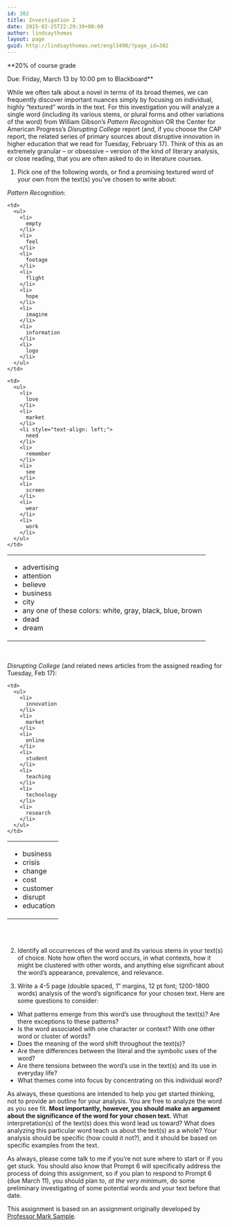 ```yaml
---
id: 302
title: Investigation 2
date: 2015-02-25T22:29:39+00:00
author: lindsaythomas
layout: page
guid: http://lindsaythomas.net/engl3490/?page_id=302
---
```

**20% of course grade
  
Due: Friday, March 13 by 10:00 pm to Blackboard**

While we often talk about a novel in terms of its broad themes, we can frequently discover important nuances simply by focusing on individual, highly “textured” words in the text. For this investigation you will analyze a single word (including its various stems, or plural forms and other variations of the word) from William Gibson’s _Pattern Recognition_ OR the Center for American Progress’s _Disrupting College_ report (and, if you choose the CAP report, the related series of primary sources about disruptive innovation in higher education that we read for Tuesday, February 17). Think of this as an extremely granular – or obsessive – version of the kind of literary analysis, or close reading, that you are often asked to do in literature courses.

1. Pick one of the following words, or find a promising textured word of your own from the text(s) you’ve chosen to write about:

_Pattern Recognition_:

<table style="height: 232px;" width="695">
  <tr>
    <td>
      <ul>
        <li>
          advertising
        </li>
        <li>
          attention
        </li>
        <li>
          believe
        </li>
        <li>
          business
        </li>
        <li>
          city
        </li>
        <li>
          any one of these colors: white, gray, black, blue, brown
        </li>
        <li>
          dead
        </li>
        <li>
          dream
        </li>
      </ul>
    </td>
    
    <td>
      <ul>
        <li>
          empty
        </li>
        <li>
          feel
        </li>
        <li>
          footage
        </li>
        <li>
          flight
        </li>
        <li>
          hope
        </li>
        <li>
          imagine
        </li>
        <li>
          information
        </li>
        <li>
          logo
        </li>
      </ul>
    </td>
    
    <td>
      <ul>
        <li>
          love
        </li>
        <li>
          market
        </li>
        <li style="text-align: left;">
          need
        </li>
        <li>
          remember
        </li>
        <li>
          see
        </li>
        <li>
          screen
        </li>
        <li>
          wear
        </li>
        <li>
          work
        </li>
      </ul>
    </td>
  </tr>
</table>

_Disrupting College_ (and related news articles from the assigned reading for Tuesday, Feb 17):

<table style="height: 228px;" width="455">
  <tr>
    <td>
      <ul>
        <li>
          business
        </li>
        <li>
          crisis
        </li>
        <li>
          change
        </li>
        <li>
          cost
        </li>
        <li>
          customer
        </li>
        <li>
          disrupt
        </li>
        <li>
          education
        </li>
      </ul>
    </td>
    
    <td>
      <ul>
        <li>
          innovation
        </li>
        <li>
          market
        </li>
        <li>
          online
        </li>
        <li>
          student
        </li>
        <li>
          teaching
        </li>
        <li>
          technology
        </li>
        <li>
          research
        </li>
      </ul>
    </td>
  </tr>
</table>

2. Identify all occurrences of the word and its various stems in your text(s) of choice. Note how often the word occurs, in what contexts, how it might be clustered with other words, and anything else significant about the word’s appearance, prevalence, and relevance.

3. Write a 4-5 page (double spaced, 1” margins, 12 pt font; 1200-1800 words) analysis of the word’s significance for your chosen text. Here are some questions to consider:

  * What patterns emerge from this word’s use throughout the text(s)? Are there exceptions to these patterns?
  * Is the word associated with one character or context? With one other word or cluster of words?
  * Does the meaning of the word shift throughout the text(s)?
  * Are there differences between the literal and the symbolic uses of the word?
  * Are there tensions between the word’s use in the text(s) and its use in everyday life?
  * What themes come into focus by concentrating on this individual word?

As always, these questions are intended to help you get started thinking, not to provide an outline for your analysis. You are free to analyze the word as you see fit. **Most importantly, however, you should make an argument about the significance of the word for your chosen text.** What interpretation(s) of the text(s) does this word lead us toward? What does analyzing this particular word teach us about the text(s) as a whole? Your analysis should be specific (how could it not?), and it should be based on specific examples from the text.

As always, please come talk to me if you&#8217;re not sure where to start or if you get stuck. You should also know that Prompt 6 will specifically address the process of doing this assignment, so if you plan to respond to Prompt 6 (due March 11), you should plan to, _at the very minimum_, do some preliminary investigating of some potential words and your text before that date.

This assignment is based on an assignment originally developed by <a href="http://samplereality.com/gmu/442/course-guidelines/investigation-dream-jungle/" target="_blank">Professor Mark Sample</a>.